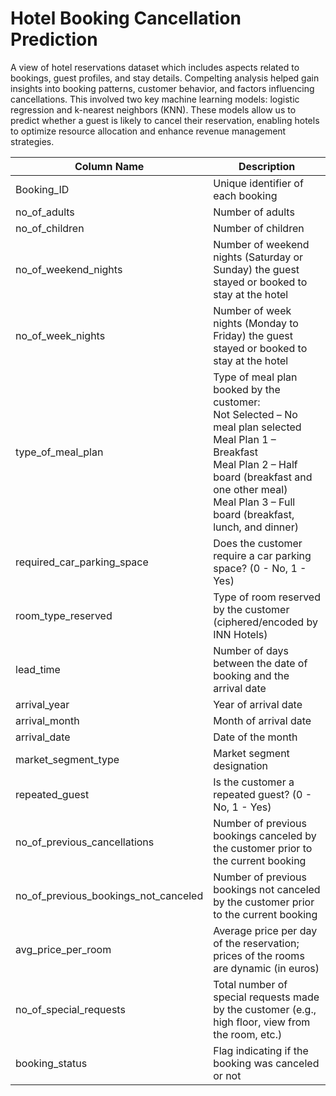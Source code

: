 # Hotel Booking Cancellation Prediction

A view of hotel reservations dataset which includes aspects related to bookings, guest profiles, and stay details. Compelting analysis helped gain insights into booking patterns, customer behavior, and factors influencing cancellations. 
This involved two key machine learning models: logistic regression and k-nearest neighbors (KNN). These models allow us to predict whether a guest is likely to cancel their reservation, enabling hotels to optimize resource allocation and enhance revenue management strategies. 



| Column Name                        | Description                                                                                           |
|------------------------------------|-------------------------------------------------------------------------------------------------------|
| Booking_ID                         | Unique identifier of each booking                                                                     |
| no_of_adults                       | Number of adults                                                                                      |
| no_of_children                     | Number of children                                                                                    |
| no_of_weekend_nights               | Number of weekend nights (Saturday or Sunday) the guest stayed or booked to stay at the hotel       |
| no_of_week_nights                  | Number of week nights (Monday to Friday) the guest stayed or booked to stay at the hotel              |
| type_of_meal_plan                  | Type of meal plan booked by the customer:<br>Not Selected – No meal plan selected<br>Meal Plan 1 – Breakfast<br>Meal Plan 2 – Half board (breakfast and one other meal)<br>Meal Plan 3 – Full board (breakfast, lunch, and dinner) |
| required_car_parking_space         | Does the customer require a car parking space? (0 - No, 1 - Yes)                                       |
| room_type_reserved                 | Type of room reserved by the customer (ciphered/encoded by INN Hotels)                                  |
| lead_time                          | Number of days between the date of booking and the arrival date                                        |
| arrival_year                       | Year of arrival date                                                                                  |
| arrival_month                      | Month of arrival date                                                                                 |
| arrival_date                       | Date of the month                                                                                     |
| market_segment_type                | Market segment designation                                                                            |
| repeated_guest                     | Is the customer a repeated guest? (0 - No, 1 - Yes)                                                    |
| no_of_previous_cancellations       | Number of previous bookings canceled by the customer prior to the current booking                       |
| no_of_previous_bookings_not_canceled | Number of previous bookings not canceled by the customer prior to the current booking                   |
| avg_price_per_room                 | Average price per day of the reservation; prices of the rooms are dynamic (in euros)                    |
| no_of_special_requests             | Total number of special requests made by the customer (e.g., high floor, view from the room, etc.)      |
| booking_status                     | Flag indicating if the booking was canceled or not                                                      |
